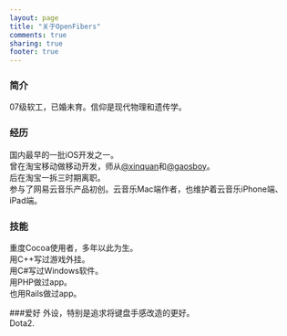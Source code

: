 ```yaml
---
layout: page
title: "关于OpenFibers"
comments: true
sharing: true
footer: true
---
```


### 简介
07级软工，已婚未育。信仰是现代物理和遗传学。  

### 经历
国内最早的一批iOS开发之一。  
曾在淘宝移动做移动开发，师从[@xinquan](http://weibo.com/xinquan)和[@gaosboy](http://weibo.com/jiajungao)。  
后在淘宝一拆三时期离职。  
参与了网易云音乐产品初创。云音乐Mac端作者，也维护着云音乐iPhone端、iPad端。  

### 技能
重度Cocoa使用者，多年以此为生。  
用C++写过游戏外挂。  
用C#写过Windows软件。  
用PHP做过app。  
也用Rails做过app。  

###爱好
外设，特别是追求将键盘手感改造的更好。  
Dota2.  

